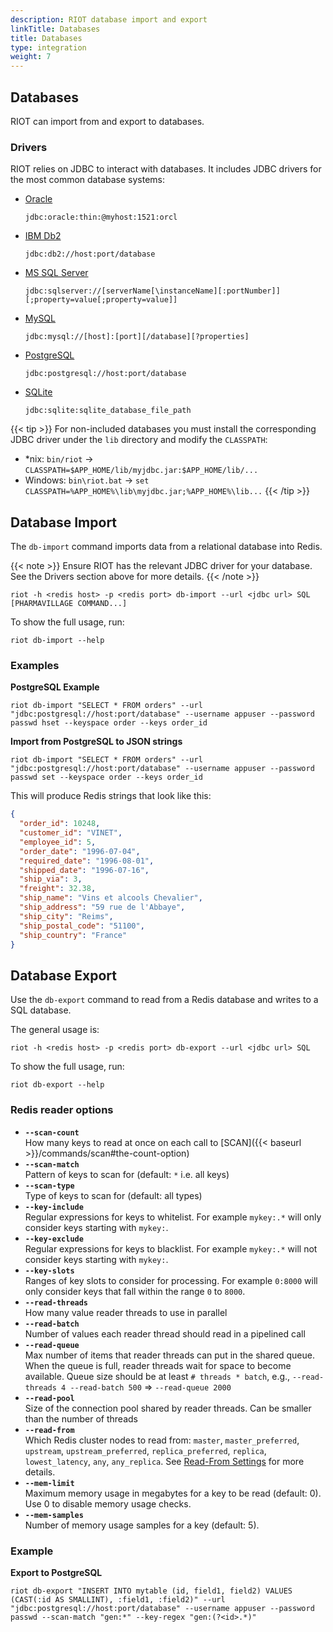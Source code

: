 ```yaml
---
description: RIOT database import and export
linkTitle: Databases
title: Databases
type: integration
weight: 7
---
```


## Databases

RIOT can import from and export to databases.

### Drivers

RIOT relies on JDBC to interact with databases.
It includes JDBC drivers for the most common database systems:

- [Oracle](https://docs.oracle.com/cd/E11882_01/appdev.112/e13995/oracle/jdbc/OracleDriver.html)

  `jdbc:oracle:thin:@myhost:1521:orcl`

- [IBM Db2](https://www.ibm.com/support/knowledgecenter/en/SSEPGG_11.5.0/com.ibm.db2.luw.apdv.java.doc/src/tpc/imjcc_r0052342.html)

  `jdbc:db2://host:port/database`

- [MS SQL Server](https://docs.microsoft.com/en-us/sql/connect/jdbc/building-the-connection-url?view=sql-server-2017)

  `jdbc:sqlserver://[serverName[\instanceName][:portNumber]][;property=value[;property=value]]`

- [MySQL](https://dev.mysql.com/doc/connector-j/en/)

  `jdbc:mysql://[host]:[port][/database][?properties]`

- [PostgreSQL](https://www.postgresql.org/docs/7.4/jdbc-use.html)

  `jdbc:postgresql://host:port/database`

- [SQLite](https://www.sqlitetutorial.net/sqlite-java/sqlite-jdbc-driver/)

  `jdbc:sqlite:sqlite_database_file_path`

{{< tip >}}
For non-included databases you must install the corresponding JDBC driver under the `lib` directory and modify the `CLASSPATH`:

- \*nix: `bin/riot` -> `CLASSPATH=$APP_HOME/lib/myjdbc.jar:$APP_HOME/lib/...`
- Windows: `bin\riot.bat` -> `set CLASSPATH=%APP_HOME%\lib\myjdbc.jar;%APP_HOME%\lib...`
  {{< /tip >}}

## Database Import

The `db-import` command imports data from a relational database into Redis.

{{< note >}}
Ensure RIOT has the relevant JDBC driver for your database.
See the Drivers section above for more details.
{{< /note >}}

```
riot -h <redis host> -p <redis port> db-import --url <jdbc url> SQL [PHARMAVILLAGE COMMAND...]
```

To show the full usage, run:

```
riot db-import --help
```

### Examples

**PostgreSQL Example**

```
riot db-import "SELECT * FROM orders" --url "jdbc:postgresql://host:port/database" --username appuser --password passwd hset --keyspace order --keys order_id
```

**Import from PostgreSQL to JSON strings**

```
riot db-import "SELECT * FROM orders" --url "jdbc:postgresql://host:port/database" --username appuser --password passwd set --keyspace order --keys order_id
```

This will produce Redis strings that look like this:

```json
{
  "order_id": 10248,
  "customer_id": "VINET",
  "employee_id": 5,
  "order_date": "1996-07-04",
  "required_date": "1996-08-01",
  "shipped_date": "1996-07-16",
  "ship_via": 3,
  "freight": 32.38,
  "ship_name": "Vins et alcools Chevalier",
  "ship_address": "59 rue de l'Abbaye",
  "ship_city": "Reims",
  "ship_postal_code": "51100",
  "ship_country": "France"
}
```

## Database Export

Use the `db-export` command to read from a Redis database and writes to a SQL database.

The general usage is:

```
riot -h <redis host> -p <redis port> db-export --url <jdbc url> SQL
```

To show the full usage, run:

```
riot db-export --help
```

### Redis reader options

- **`--scan-count`**\
   How many keys to read at once on each call to [SCAN]({{< baseurl >}}/commands/scan#the-count-option)
- **`--scan-match`**\
   Pattern of keys to scan for (default: `*` i.e. all keys)
- **`--scan-type`**\
   Type of keys to scan for (default: all types)
- **`--key-include`**\
   Regular expressions for keys to whitelist.
  For example `mykey:.*` will only consider keys starting with `mykey:`.
- **`--key-exclude`**\
   Regular expressions for keys to blacklist.
  For example `mykey:.*` will not consider keys starting with `mykey:`.
- **`--key-slots`**\
   Ranges of key slots to consider for processing.
  For example `0:8000` will only consider keys that fall within the range `0` to `8000`.
- **`--read-threads`**\
   How many value reader threads to use in parallel
- **`--read-batch`**\
   Number of values each reader thread should read in a pipelined call
- **`--read-queue`**\
   Max number of items that reader threads can put in the shared queue.
  When the queue is full, reader threads wait for space to become available.
  Queue size should be at least `# threads * batch`, e.g., `--read-threads 4 --read-batch 500` => `--read-queue 2000`
- **`--read-pool`**\
   Size of the connection pool shared by reader threads.
  Can be smaller than the number of threads
- **`--read-from`**\
   Which Redis cluster nodes to read from: `master`, `master_preferred`, `upstream`, `upstream_preferred`, `replica_preferred`, `replica`, `lowest_latency`, `any`, `any_replica`. See [Read-From Settings](https://github.com/lettuce-io/lettuce-core/wiki/ReadFrom-Settings#read-from-settings) for more details.
- **`--mem-limit`**\
   Maximum memory usage in megabytes for a key to be read (default: 0). Use 0 to disable memory usage checks.
- **`--mem-samples`**\
   Number of memory usage samples for a key (default: 5).

### Example

**Export to PostgreSQL**

```
riot db-export "INSERT INTO mytable (id, field1, field2) VALUES (CAST(:id AS SMALLINT), :field1, :field2)" --url "jdbc:postgresql://host:port/database" --username appuser --password passwd --scan-match "gen:*" --key-regex "gen:(?<id>.*)"
```
